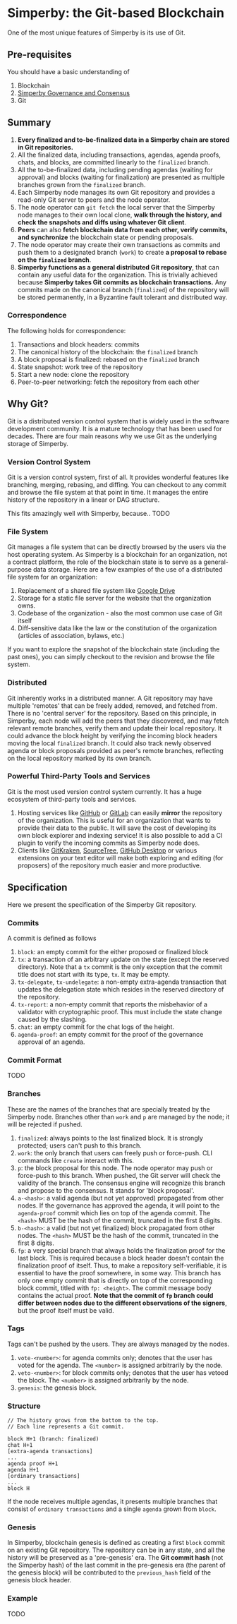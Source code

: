 # Simperby: the Git-based Blockchain

One of the most unique features of Simperby is its use of Git.

## Pre-requisites

You should have a basic understanding of

1. Blockchain
2. [Simperby Governance and Consensus](./protocol_overview.md)
3. Git

## Summary

1. **Every finalized and to-be-finalized data in a Simperby chain are stored in Git repositories.**
2. All the finalized data, including transactions, agendas, agenda proofs, chats, and blocks, are committed linearly to the `finalized` branch.
3. All the to-be-finalized data, including pending agendas (waiting for approval) and blocks (waiting for finalization) are presented as multiple branches grown from the `finalized` branch.
4. Each Simperby node manages its own Git repository and provides a read-only Git server to peers and the node operator.
5. The node operator can `git fetch` the local server that the Simperby node manages to their own local clone, **walk through the history, and check the snapshots and diffs using whatever Git client**.
6. **Peers** can also **fetch blockchain data from each other, verify commits, and synchronize** the blockchain state or pending proposals.
7. The node operator may create their own transactions as commits and push them to a designated branch (`work`) to create **a proposal to rebase on the `finalized` branch**.
8. **Simperby functions as a general distributed Git repository**, that can contain any useful data for the organization. This is trivially achieved because **Simperby takes Git commits as blockchain transactions.** Any commits made on the canonical branch (`finalized`) of the repository will be stored permanently, in a Byzantine fault tolerant and distributed way.

### Correspondence

The following holds for correspondence:

1. Transactions and block headers: commits
2. The canonical history of the blockchain: the `finalized` branch
3. A block proposal is finalized: rebased on the `finalized` branch
4. State snapshot: work tree of the repository
5. Start a new node: clone the repository
6. Peer-to-peer networking: fetch the repository from each other

## Why Git?

Git is a distributed version control system that is widely used in the software development community. It is a mature technology that has been used for decades.
There are four main reasons why we use Git as the underlying storage of Simperby.

### Version Control System

Git is a version control system, first of all.
It provides wonderful features like branching, merging, rebasing, and diffing.
You can checkout to any commit and browse the file system at that point in time.
It manages the entire history of the repository in a linear or DAG structure.

This fits amazingly well with Simperby, because.. TODO

### File System

Git manages a file system that can be directly browsed by the users via the host operating system. As Simperby is a blockchain for an organization, not a contract platform, the role of the blockchain state is to serve as a general-purpose data storage. Here are a few examples of the use of a distributed file system for an organization:

1. Replacement of a shared file system like [Google Drive](https://www.google.com/drive/)
2. Storage for a static file server for the website that the organization owns.
3. Codebase of the organization - also the most common use case of Git itself
4. Diff-sensitive data like the law or the constitution of the organization (articles of association, bylaws, etc.)

If you want to explore the snapshot of the blockchain state (including the past ones), you can simply checkout to the revision and browse the file system.

### Distributed

Git inherently works in a distributed manner.
A Git repository may have multiple 'remotes' that can be freely added, removed, and fetched from. There is no 'central server' for the repository.
Based on this principle, in Simperby, each node will add the peers that they discovered, and may fetch relevant remote branches, verify them and update their local repository. It could advance the block height by verifying the incoming block headers moving the local `finalized` branch. It could also track newly observed agenda or block proposals provided as peer's remote branches, reflecting on the local repository marked by its own branch.

### Powerful Third-Party Tools and Services

Git is the most used version control system currently.
It has a huge ecosystem of third-party tools and services.

1. Hosting services like [GitHub](https://github.com) or [GitLab](https://gitlab.com) can easily **mirror** the repository of the organization. This is useful for an organization that wants to provide their data to the public. It will save the cost of developing its own block explorer and indexing service! It is also possible to add a CI plugin to verify the incoming commits as Simperby node does.
2. Clients like [GitKraken](https://www.gitkraken.com/), [SourceTree](https://www.sourcetreeapp.com/), [GitHub Desktop](https://desktop.github.com/) or various extensions on your text editor will make both exploring and editing (for proposers) of the repository much easier and more productive.

## Specification

Here we present the specification of the Simperby Git repository.

### Commits

A commit is defined as follows

1. `block`: an empty commit for the either proposed or finalized block
2. `tx`: a transaction of an arbitrary update on the state (except the reserved directory). Note that a `tx` commit is the only exception that the commit title does not start with its type, `tx`. It may be empty.
3. `tx-delegate`, `tx-undelegate`: a non-empty extra-agenda transaction that updates the delegation state which resides in the reserved directory of the repository.
4. `tx-report`: a non-empty commit that reports the misbehavior of a validator with cryptographic proof. This must include the state change caused by the slashing.
5. `chat`: an empty commit for the chat logs of the height.
6. `agenda-proof`: an empty commit for the proof of the governance approval of an agenda.

### Commit Format

TODO

### Branches

These are the names of the branches that are specially treated by the Simperby node. Branches other than `work` and `p` are managed by the node; it will be rejected if pushed.

1. `finalized`: always points to the last finalized block. It is strongly protected; users can't push to this branch.
2. `work`: the only branch that users can freely push or force-push. CLI commands like `create` interact with this.
3. `p`: the block proposal for this node. The node operator may push or force-push to this branch. When pushed, the Git server will check the validity of the branch. The consensus engine will recognize this branch and propose to the consensus. It stands for 'block proposal'.
4. `a-<hash>`: a valid agenda (but not yet approved) propagated from other nodes. If the governance has approved the agenda, it will point to the `agenda-proof` commit which lies on top of the agenda commit. The `<hash>` MUST be the hash of the commit, truncated in the first 8 digits.
5. `b-<hash>`: a valid (but not yet finalized) block propagated from other nodes. The `<hash>` MUST be the hash of the commit, truncated in the first 8 digits.
6. `fp`: a very special branch that always holds the finalization proof for the last block. This is required because a block header doesn't contain the finalization proof of itself. Thus, to make a repository self-verifiable, it is essential to have the proof somewhere, in some way. This branch has only one empty commit that is directly on top of the corresponding block commit, titled with `fp: <height>`. The commit message body contains the actual proof. **Note that the commit of `fp` branch could differ between nodes due to the different observations of the signers**, but the proof itself must be valid.

### Tags

Tags can't be pushed by the users. They are always managed by the nodes.

1. `vote-<number>`: for agenda commits only; denotes that the user has voted for the agenda. The `<number>` is assigned arbitrarily by the node.
2. `veto-<number>`: for block commits only; denotes that the user has vetoed the block. The `<number>` is assigned arbitrarily by the node.
3. `genesis`: the genesis block.

### Structure

```text
// The history grows from the bottom to the top.
// Each line represents a Git commit.

block H+1 (branch: finalized)
chat H+1
[extra-agenda transactions]
...
agenda proof H+1
agenda H+1
[ordinary transactions]
...
block H
```

If the node receives multiple agendas, it presents multiple branches that consist of `ordinary transactions` and a single `agenda` grown from `block`.

### Genesis

In Simperby, blockchain genesis is defined as creating a first `block` commit on an existing Git repository. The repository can be in any state, and all the history will be preserved as a 'pre-genesis' era. The **Git commit hash** (not the Simperby hash) of the last commit in the pre-genesis era (the parent of the genesis block) will be contributed to the `previous_hash` field of the genesis block header.

### Example

TODO
